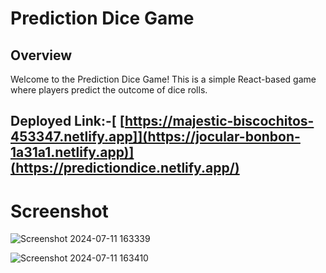 # Prediction Dice Game

## Overview

Welcome to the Prediction Dice Game! This is a simple React-based game where players predict the outcome of dice rolls.

## Deployed Link:-[ [https://majestic-biscochitos-453347.netlify.app]](https://jocular-bonbon-1a31a1.netlify.app)](https://predictiondice.netlify.app/)

# Screenshot

![Screenshot 2024-07-11 163339](https://github.com/kumarnilesh2001/React-Projects/assets/92859157/d41a64fe-c6b0-401d-8194-43f75b25e4ce)


![Screenshot 2024-07-11 163410](https://github.com/kumarnilesh2001/React-Projects/assets/92859157/c792cc8e-647e-422c-aa76-fa3c42fed1e7)

